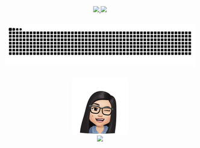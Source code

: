 <div align='center'>
 
<a href="https://github.com/agathalafaiety">
     <img height="170m" src="https://github-readme-stats.vercel.app/api?username=agathalafaiety&show_icons=true&theme=midnight-purple&include_all_commits=true&count_private=true"/>
     <img height="170em" src="https://github-readme-stats.vercel.app/api/top-langs/?username=agathalafaiety&layout=compact&langs_count=16&theme=midnight-purple"/><br>

 <h2></h2>

 ![Snake animation](https://github.com/agathalafaiety/agathalafaiety/blob/output/github-contribution-grid-snake.svg)

 <h2></h2>
   
  <img alt="agatha" height="150" width="150" src="imagens/agathavatar.png"> <br>
     <a href="https://www.linkedin.com/in/agathalafaiety" target="_blank"><img src="https://img.shields.io/badge/-LinkedIn-%230077B5?style=for-the-badge&logo=linkedin&logoColor=white" target="_blank"></a> 
 
 </div>
